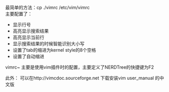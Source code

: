 最简单的方法：cp ./vimrc /etc/vim/vimrc  
主要配置了：  
*  显示行号  
*  高亮显示搜索结果  
*  高亮显示当前行  
*  显示搜索结果的时候智能识别大小写  
*  设置了tab的缩进为kernel style的8个空格  
*  设置了自动缩进  

vimrc~ 主要是使用vim插件时的配置，主要定义了NERDTree的快捷键为F2  

此外：
	可以在http://vimcdoc.sourceforge.net 下载安装vim user_manual
	的中文版

